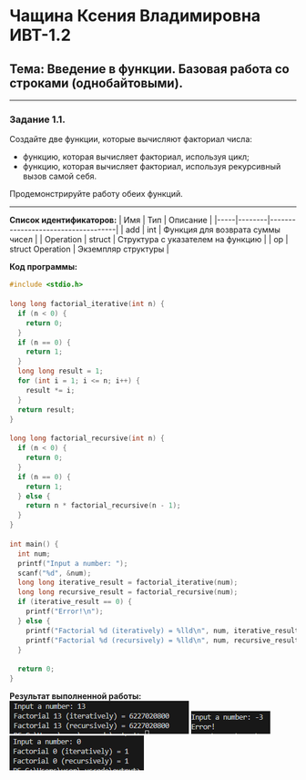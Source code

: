 # Чащина Ксения Владимировна ИВТ-1.2

## Тема: Введение в функции. Базовая работа со строками (однобайтовыми).

_ _ _

### **Задание 1.1.**
Создайте две функции, которые вычисляют факториал числа:
- функцию, которая вычисляет факториал, используя цикл;
- функцию, которая вычисляет факториал, используя рекурсивный вызов самой себя.

Продемонстрируйте работу обеих функций.
_ _ _

**Список идентификаторов:**
| Имя | Тип    | Описание                           |
|-----|--------|------------------------------------|
| add   | int   | Функция для возврата суммы чисел        |
| Operation   | struct    | Структура с указателем на функцию        |
| op | struct Operation  | Экземпляр структуры              |

**Код программы:**
```c
#include <stdio.h>

long long factorial_iterative(int n) {
  if (n < 0) {
    return 0; 
  }
  if (n == 0) {
    return 1;
  }
  long long result = 1;
  for (int i = 1; i <= n; i++) {
    result *= i;
  }
  return result;
}

long long factorial_recursive(int n) {
  if (n < 0) {
    return 0; 
  }
  if (n == 0) {
    return 1;
  } else {
    return n * factorial_recursive(n - 1);
  }
}

int main() {
  int num;
  printf("Input a number: ");
  scanf("%d", &num);
  long long iterative_result = factorial_iterative(num);
  long long recursive_result = factorial_recursive(num);
  if (iterative_result == 0) {
    printf("Error!\n");
  } else {
    printf("Factorial %d (iteratively) = %lld\n", num, iterative_result);
    printf("Factorial %d (recursively) = %lld\n", num, recursive_result);
  }

  return 0;
}
```

**Результат выполненной работы:**
![](4.1.1.1.png)
![](4.1.1.2.png)
![](4.1.1.3.png)
